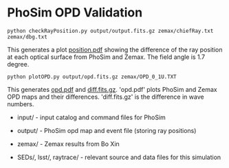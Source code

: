 # PhoSim OPD Validation

```
python checkRayPosition.py output/output.fits.gz zemax/chiefRay.txt zemax/dbg.txt
```

This generates a plot [position.pdf](https://github.com/enhsin/phosim_tool/blob/master/opd/position.pdf) showing the difference of the ray position at each optical surface from PhoSim and Zemax. The field angle is 1.7 degree.

```
python plotOPD.py output/opd.fits.gz zemax/OPD_0_1U.TXT
```

This generates [opd.pdf](https://github.com/enhsin/phosim_tool/blob/master/opd/opd.pdf) and [diff.fits.gz](https://github.com/enhsin/phosim_tool/blob/master/opd/diff.fits.gz). 'opd.pdf' plots PhoSim and Zemax OPD maps and their differences. 'diff.fits.gz' is the difference in wave numbers.


* input/ - input catalog and command files for PhoSim

* output/ - PhoSim opd map and event file (storing ray positions)

* zemax/ - Zemax results from Bo Xin

* SEDs/, lsst/, raytrace/ - relevant source and data files for this simulation

